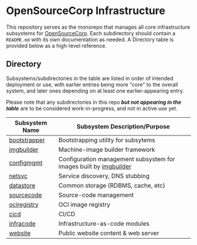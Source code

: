 # OpenSourceCorp Infrastructure

This repository serves as the monorepo that manages all core infrastructure
subsystems for [OpenSourceCorp](https://opensourcecorp.org). Each subdirectory
should contain a `README.md` with its own documentation as needed. A Directory
table is provided below as a high-level reference.

## Directory

Subsystems/subdirectories in the table are listed in order of intended
deployment or use, with earlier entries being more "core" to the overall system,
and later ones depending on at least one earlier-appearing entry.

Please note that any subdirectories in this repo ***but not appearing in the
table*** are to be considered work-in-progress, and not in active use yet.

| Subsystem Name                 | Subsystem Description/Purpose
| --------------                 | -----------------------------
| [bootstrapper](./bootstrapper) | Bootstrapping utility for subsytems
| [imgbuilder](./imgbuilder)     | Machine-image builder framework
| [configmgmt](./configmgmt)     | Configuration management subsystem for images built by [imgbuilder](./imgbuilder)
| [netsvc](./netsvc)             | Service discovery, DNS stubbing
| [datastore](./datastore)       | Common storage (RDBMS, cache, etc)
| [sourcecode](./sourcecode)     | Source-code management
| [ociregistry](./ociregistry)   | OCI image registry
| [cicd](./cicd)                 | CI/CD
| [infracode](./infracode)       | Infrastructure-as-code modules
| [website](./website)           | Public website content & web server
